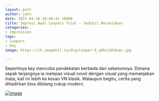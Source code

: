 ```yaml
---
layout: post
author: john
date: 2021-04-28 16:40:41 +0800
title: Impresi Awal Loopers Trial - Sedikit Berantakan
categories:
- Impression
tags:
- Loopers
- Key
image: https://ik.imagekit.io/dsg/Looper-8_q9kcLOG4oqn.jpg

---
```

Sepertinya key mencoba pendekatan berbeda dari sebelumnya. Dimana sepak terjangnya ia melepas visual novel dengan visual yang memanjakan mata, kali ini lebih ke kesan VN klasik. Walaupun begitu, cerita yang dihadirkan bisa dibilang cukup modern.

<a href="![](https://ik.imagekit.io/dsg/Looper-4_ei-_uLF-Tic-.jpg)" class="glightbox">
<img src="![](https://ik.imagekit.io/dsg/Looper-4_ei-_uLF-Tic-.jpg)" alt="image" />
</a>